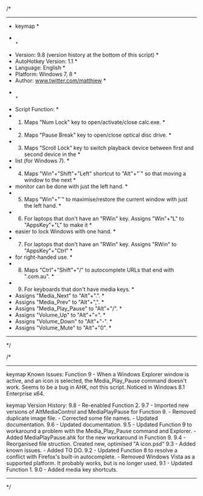 /*
************************************************************************************************
* keymap                                                                                       *
*                                                                                              *
* Version:             9.8 (version history at the bottom of this script)                      *
* AutoHotkey Version:  1.1                                                                     *
* Language:            English                                                                 *
* Platform:            Windows 7, 8                                                            *
* Author:              www.twitter.com/matthiew                                                *
*                                                                                              *
* Script Function:                                                                             *
* 1. Maps "Num Lock" key to open/activate/close calc.exe.                                      *
* 2. Maps "Pause Break" key to open/close optical disc drive.                                  *
* 3. Maps "Scroll Lock" key to switch playback device between first and second device in the   *
*    list (for Windows 7).                                                                     *
* 4. Maps "Win"+"Shift"+"Left" shortcut to "Alt"+"`" so that moving a window to the next       *
*    monitor can be done with just the left hand.                                              *
* 5. Maps "Win"+"`" to maximise/restore the current window with just the left hand.            *
* 6. For laptops that don't have an "RWin" key. Assigns "Win"+"L" to "AppsKey"+"L" to make it  *
*    easier to lock Windows with one hand.                                                     *
* 7. For laptops that don't have an "RWin" key. Assigns "RWin" to "AppsKey"+"Ctrl"             *
*    for right-handed use.                                                                     *
* 8. Maps "Ctrl"+"Shift"+"/" to autocomplete URLs that end with ".com.au".                     *
* 9. For keyboards that don't have media keys.                                                 *
*    Assigns "Media_Next" to "Alt"+".".                                                        *
*    Assigns "Media_Prev" to "Alt"+",".                                                        *
*    Assigns "Media_Play_Pause" to "Alt"+"/".                                                  *
*    Assigns "Volume_Up" to "Alt"+"=".                                                         *
*    Assigns "Volume_Down" to "Alt"+"-".                                                       *
*    Assigns "Volume_Mute" to "Alt"+"0".                                                       *
************************************************************************************************
*/




/*
************************************************************************************************
keymap Known Issues:
Function 9 - When a Windows Explorer window is active, and an icon is selected, the
             Media_Play_Pause command doesn't work. Seems to be a bug in AHK, not this script.
			 Noticed in Windows 8.1 Enterprise x64.


keymap Version History:
9.8 - Re-enabled Function 2.
9.7 - Imported new versions of AltMediaControl and MediaPlayPause for Function 9.
	- Removed duplicate image file.
	- Corrected some file names.
	- Updated documentation.
9.6 - Updated documentation.
9.5 - Updated Function 9 to workaround a problem with the Media_Play_Pause command and Explorer.
    - Added MediaPlayPause.ahk for the new workaround in Function 9.
9.4 - Reorganised file struction. Created new, optimised "A icon.psd"
9.3 - Added known issues.
    - Added TO DO.
9.2 - Updated Function 8 to resolve a conflict with Firefox's built-in autocomplete.
    - Removed Windows Vista as a supported platform. It probably works, but is no longer used.
9.1 - Updated Function 1.
9.0 - Added media key shortcuts.
************************************************************************************************
*/